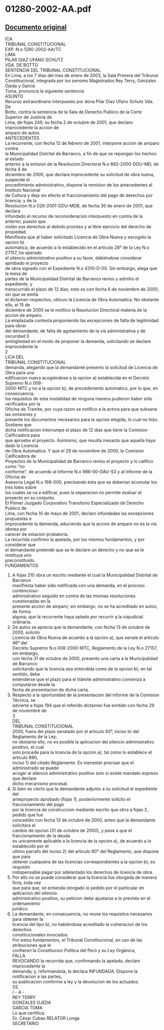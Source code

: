 
01280-2002-AA.pdf
=================
  
[Documento original](https://tc.gob.pe/jurisprudencia/2003/01280-2002-AA.pdf)  
---  
ICA  
TRIBUNAL CONSTITUCIONAL  
EXP. N.o 1280-2002-AA/TC  
LIMA  
PILAR DIAZ UFANO SCHUTZ  
VDA. DE BOTTO  
SENTENCIA DEL TRIBUNAL CONSTITUCIONAL  
En Lima, a los 7 dias del mes de enero de 2003, la Sala Primera del Tribunal  
Constitucional, integrada por los senores Magistrados Rey Terry, Gonzales Ojeda y Garcia  
Toma, pronuncia la siguiente sentencia  
ASUNTO  
Recurso extraordinario interpuesto por dona Pilar Diaz Ufano Schutz Vda. De  
Botto, contra la sentencia de la Sala de Derecho Publico de la Corte Superior de Justicia de  
Lima, de fojas 249, su fecha 2 de octubre de 2001, que declaro improcedente la accion de  
amparo de autos.  
ANTECEDENTES  
La recurrente, con fecha 12 de febrero de 2001, interpone accion de amparo contra  
la Municipalidad Distrital de Barranco, a fin de que se repongan los hechos al estado  
anterior a la emision de la Resolucion Directoral N.o 662-2000-DDU-MD, de fecha 4 de  
diciembre de 2000, que declara improcedente su solicitud de obra nueva, suspende el  
procedimiento administrativo, dispone la remision de los antecedentes al Instituto Nacional  
de Cultura y deja sin efecto el fraccionamiento del pago de derechos por licencia; y de la  
Resolucion N.o 026-2001-DDU-MDB, de fecha 30 de enero de 2001, que declara  
infundado el recurso de reconsideracion interpuesto en contra de la anterior, puesto que  
violan sus derechos al debido proceso y al libre ejercicio del derecho de propiedad.  
Manifiesta que al haber solicitado Licencia de Obra Nueva y escogido la opcion b)  
automatica, de acuerdo a lo establecido en el articulo 28° de la Ley N.o 27157, ha operado  
el silencio administrativo positivo a su favor, debiéndose considerar aprobado el proyecto  
de obra signado con el Expediente N.o 4310-D-00. Sin embargo, alega que la mesa de  
partes de la Municipalidad Distrital de Barranco reviso y admitio el expediente, y  
transcurrido el plazo de 12 dias, esto es con fecha 6 de noviembre de 2000, sin que se emita  
el dictamen respectivo, obtuvo la Licencia de Obra Automatica. No obstante ello, el 15 de  
diciembre de 2000 se le notifico la Resolucion Directoral materia de la accion de amparo.  
La emplazada contesta proponiendo las excepciones de falta de legitimidad para obrar  
del demandante, de falta de agotamiento de la via administrativa y de oscuridad 0  
ambigiledad en el modo de proponer la demanda, solicitando se declare improcedente la  
2  
LICA DEL  
TRIBUNAL CONSTITUCIONAL  
demanda, alegando que la demandante presento la solicitud de Licencia de Obra para una  
edificacion nueva acogiéndose a la opcion a) establecida en el Decreto Supremo N.o 008-  
2000-MTC y no a la opcion b), de procedimiento automatico, por lo que, en consecuencia,  
los requisitos de esta modalidad de ninguna manera pudieron haber sido verificados por la  
Oficina de Tramite, por cuya razon se notifico a la actora para que subsane las omisiones y  
presente los documentos necesarios para la opcion elegida, lo cual no hizo. Sostiene que  
dicha notificacion interrumpe el plazo de 12 dias que tiene la Comision Calificadora para  
que apruebe el proyecto. Asimismo, que resulta inexacto que aquella haya dado la Licencia  
de Obra Automatica. Y que el 29 de noviembre de 2000, la Comision Calificadora de  
Proyectos de la Municipalidad de Barranco reviso el proyecto y lo califico como "no  
conforme", de acuerdo al Informe N.o 986-00-DAU-S3 y al Informe de la Oficina de  
Asesoria Legal N.o 168-000, precisando ésta que se deberian acumular los tres lotes sobre  
los cuales se va a edificar, pues la separacion no permite evaluar el proyecto en su conjunto.  
El Primer Juzgado Corporativo Transitorio Especializado de Derecho Publico de  
Lima, con fecha 10 de mayo de 2001, declaro infundadas las excepciones propuestas e  
improcedente la demanda, aduciendo que la accion de amparo no es la via idonea por  
carecer de estacion probatoria.  
La recurrida confirmo la apelada, por los mismos fundamentos, y por considerar que  
el demandante pretende que se le declare un derecho y no que se le restituya uno  
preconstituido.  
FUNDAMENTOS  
1. A fojas 210 obra un escrito mediante el cual la Municipalidad Distrital de Barranco  
manifiesta haber sido notificada con una demanda, en el proceso contencioso-  
administrativo seguido en contra de las mismas resoluciones cuestionadas en la  
presente accion de amparo; sin embargo, no se ha acreditado en autos, de forma  
alguna, que la recurrente haya optado por recurrir a la viajudicial ordinaria.  
2. De autos se aprecia que la demandante, con fecha 13 de octubre de 2000, solicito  
Licencia de Obra Nueva de acuerdo a la opcion a), que senala el articulo 46° del  
Decreto Supremo N.o 008-2000-MTC, Reglamento de la Ley N.o 27157, sin embargo,  
con fecha 31 de octubre de 2000, presento una carta a la Municipalidad de Barranco  
solicitando que la licencia sea entendida como de la opcion b); en tal sentido, debe  
entenderse que el plazo para el trâmite administrativo comienza a computarse desde la  
fecha de presentacion de dicha carta.  
3. Respecto a la oportunidad de la presentacion del informe de la Comision Técnica, se  
advierte a fojas 194 que el referido dictamen fue emitido con fecha 29 de noviembre de  
3  
DEL  
TRIBUNAL CONSTITUCIONAL  
2000, fuera del plazo senalado por el articulo 83°, inciso b) del Reglamento de la Ley;  
no obstante ello, no es posible la aplicacion del silencio administrativo positivo, el cual  
solo procede para la licencia de la opcion a), tal como lo establece el articulo 890,  
inciso 1) del citado Reglamento. Es menester precisar que el administrado se puede  
acoger al silencio administrativo positivo solo si existe mandato expreso que declare  
dicho mecanismo procesal.  
4. Si bien es cierto que la demandante adjunto a su solicitud el expediente del  
anteproyecto aprobado (fojas 1), posteriormente solicito el fraccionamiento del pago  
por la licencia de construccion mediante escrito que obra a fojas 2, pedido que fue  
concedido con fecha 13 de octubre de 2000, antes que la demandante solicitara el  
cambio de opcion (31 de octubre de 2000), y pese a que el fraccionamiento de la deuda  
es unicamente aplicable a la licencia de la opcion a), de acuerdo a lo establecido por el  
ultimo parrafo del inciso 2) del articulo 90° del Reglamento, que dispone que para  
obtener cualquiera de las licencias correspondientes a la opcion b), es requisito  
indispensable pagar por adelantado los derechos de licencia de obra.  
5. Por ello no se puede considerar que la licencia fue otorgada de manera ficta, toda vez  
que para que, se entienda otorgado lo pedido por el particular en aplicacion del silencio  
administrativo positivo, su peticion debe ajustarse a lo previsto en el ordenamiento  
juridico.  
6. La demandante, en consecuencia, no reune los requisitos necesarios para obtener la  
licencia del tipo b), no habiéndose acreditado la vulneracion de los derechos  
constitucionales invocados.  
Por estos fundamentos, el Tribunal Constitucional, en uso de las atribuciones que le  
confieren la Constitucion Politica del Perû y su Ley Orgânica,  
FALLA  
REVOCANDO la recurrida que, confirmando la apelada, declaro improcedente la  
demanda; y, reformandola, la declara INFUNDADA. Dispone la notificacion a las partes,  
su publicacion conforme a ley y la devolucion de los actuados.  
SS.  
/ - A -  
REY TERRY  
GONZALES OJEDA  
GARCIA TOMA  
Lo que certifica:  
Dr. César Cubas RELATOR Longa  
SECRETARIO